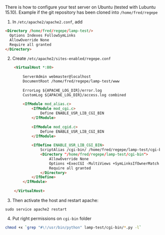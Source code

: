 There is how to configure your test server on Ubuntu (tested with Lubuntu 15.10). Example if the git repository has been cloned into `/home/fred/regepe`

1. In `/etc/apache2/apache2.conf`, add
```html
<Directory /home/fred/regepe/lamp-test/>
  Options Indexes FollowSymLinks
  AllowOverride None
  Require all granted
</Directory>
```
2. Create `/etc/apache2/sites-enabled/regepe.conf`
```html
    <VirtualHost *:80>
    
	    ServerAdmin webmaster@localhost
    	DocumentRoot /home/fred/regepe/lamp-test/www
    
	    ErrorLog ${APACHE_LOG_DIR}/error.log
    	CustomLog ${APACHE_LOG_DIR}/access.log combined
    
	    <IfModule mod_alias.c>
    		<IfModule mod_cgi.c>
    			Define ENABLE_USR_LIB_CGI_BIN
    		</IfModule>
    
		    <IfModule mod_cgid.c>
    			Define ENABLE_USR_LIB_CGI_BIN
    		</IfModule>
    
		    <IfDefine ENABLE_USR_LIB_CGI_BIN>
    			ScriptAlias /cgi-bin/ /home/fred/regepe/lamp-test/cgi-bin/
    			<Directory "/home/fred/regepe/lamp-test/cgi-bin">
    				AllowOverride None
    				Options +ExecCGI -MultiViews +SymLinksIfOwnerMatch
    				Require all granted
    			</Directory>
    		</IfDefine>
    	</IfModule>
    
    </VirtualHost>
```

3. Then activate the host and restart apache:
```udo a2ensite regepe
sudo service apache2 restart
```

4. Put right permissions on `cgi-bin` folder
```bash
chmod +x `grep "#\!/usr/bin/python" lamp-test/cgi-bin/*.py -l`
```
